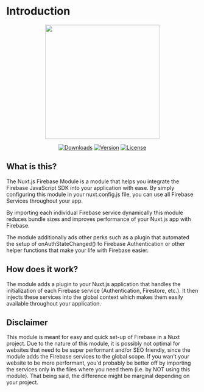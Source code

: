# Introduction

<p align="center"><img align="center" height="300px" src="https://firebase.nuxtjs.org/logo-text.png"/></p>

<p align="center">
  <a href="https://www.npmjs.com/package/@nuxtjs/firebase"><img src="https://badgen.net/npm/dm/@nuxtjs/firebase" alt="Downloads"></a>
  <a href="https://www.npmjs.com/package/@nuxtjs/firebase"><img src="https://badgen.net/npm/v/@nuxtjs/firebase" alt="Version"></a>
  <a href="https://www.npmjs.com/package/@nuxtjs/firebase"><img src="https://badgen.net/npm/license/@nuxtjs/firebase" alt="License"></a>
 </p>
</p>

## What is this?

The Nuxt.js Firebase Module is a module that helps you integrate the Firebase JavaScript SDK into your application with ease. By simply configuring this module in your nuxt.config.js file, you can use all Firebase Services throughout your app.

By importing each individual Firebase service dynamically this module reduces bundle sizes and improves performance of your Nuxt.js app with Firebase.

The module additionally ads other perks such as a plugin that automated the setup of onAuthStateChanged() fo Firebase Authentication or other helper functions that make your life with Firebase easier.

## How does it work?

The module adds a plugin to your Nuxt.js application that handles the initialization of each Firebase service (Authentication, Firestore, etc.). It then injects these services into the global context which makes them easily available throughout your application.

## Disclaimer

This module is meant for easy and quick set-up of Firebase in a Nuxt project. Due to the nature of this module, it is possibly not optimal for websites that need to be super performant and/or SEO friendly, since the module adds the Firebase services to the global scope. If you wan't your website to be more performant, you'd probably be better off by importing the services only in the files where you need them (i.e. by NOT using this module). That being said, the difference might be marginal depending on your project.

